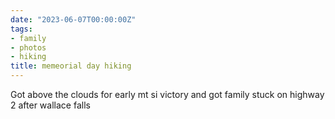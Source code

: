 ```yaml
---
date: "2023-06-07T00:00:00Z"
tags:
- family
- photos
- hiking
title: memeorial day hiking
---
```


Got above the clouds for early mt si victory and got family stuck on highway 2 after wallace falls

<script src="https://cdn.jsdelivr.net/npm/publicalbum@latest/embed-ui.min.js" async></script>
<div class="pa-gallery-player-widget"  style="width:75%; height:480px; display:none;"
  data-link="https://photos.app.goo.gl/QGJ7Xfoq6RhM9W7h8"
  data-title="memorial day hikes"
  data-description="6 new items added to shared album">
  <object data="https://lh3.googleusercontent.com/MaMGGXi-JtTMgizeSuB9JijkQj2iBdiMZLwHCXikjssq7Mda5Y9ERlf6CKldNoFGWgnk5V9IR5yhn5vFnuPzO3ihH3wzRhMbYq7Jsw4InxOTV4mVPzblJFOz2N4wrR9h3_My4ZUuEDE=w1920-h1080"></object>
  <object data="https://lh3.googleusercontent.com/lI3y9uGMRi0KTYyC1HxcbTin9rJ3r0KkEWWodnezRvHxrdndWyyyvbY3VQPqIkSALbQB_sjrsAZXyiwRUmqvR_gzD3AcOcCUBYhLtQfLsCdwmBRTHBatR13y6P9_kUY5DNbxhsR9Qwo=w1920-h1080"></object>
  <object data="https://lh3.googleusercontent.com/fIuivOnpXhYzbPb_HudkWbeOamT5V74XNaSTEM3OMQ_L3myESu3EArBw5ZJoqkQzZa27CiyUKJ6aStrmf1sJgfWlAflLFyi4qEXXTvPXhu9Lg6oxhnDIu-sFKksvqF75_DNHvAcj7HU=w1920-h1080"></object>
  <object data="https://lh3.googleusercontent.com/X2XnhPX-DBnObp6w6DHcf4Xks3Qf0fDfL6061EKd6NBfyzMDIRCCYF-KEGytXPy9mRCjk0Yu_7srJEpKijwSC87TK0Yb6NcghjWk4VS-t0UPpVkOzoj_YdUZoCFthM5pZxCYuNP2ykE=w1920-h1080"></object>
  <object data="https://lh3.googleusercontent.com/m9THa7grvTjbc0kt-zY3sRtjzijeeVdinWLIylSD-4aHYDlc6Tz8ObWK2SCzcgn5jzYgXZZVlW4Msj8TyRmuVr5V0H-nZ1gqCIVIYiQkWyWbAEW11IHpb4SZ9QVNmk0kposfbQzaIfo=w1920-h1080"></object>
  <object data="https://lh3.googleusercontent.com/ySeAodXN7LaLInEOHJCVRow-p4cdKxgN8L4bOakrve5uvt3GvsTQVGM9bIFKAEFCp-WuVK5bFfaOU-iN6mB2u-uxgq7CLujLCSissNvmUUvS7wOet6JM_iDiY5-p2iKY3laXd8rYEP0=w1920-h1080"></object>
</div>

